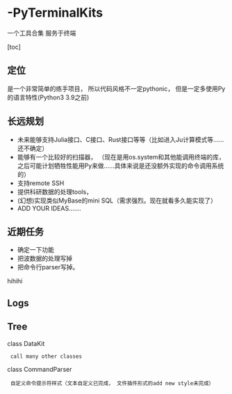 # -PyTerminalKits
一个工具合集
服务于终端

[toc]

## 定位
是一个非常简单的练手项目， 所以代码风格不一定pythonic， 但是一定多使用Py的语言特性(Python3 3.9之前)

## 长远规划

* 未来能够支持Julia接口、C接口、Rust接口等等（比如进入Ju计算模式等……还不确定）
* 能够有一个比较好的扫描器， （现在是用os.system和其他能调用终端的库， 之后可能计划牺牲性能用Py来做……具体来说是还没额外实现的命令调用系统的）
* 支持remote SSH
* 提供科研数据的处理tools， 
* (幻想)实现类似MyBase的mini SQL（需求强烈。现在就看多久能实现了）
* ADD YOUR IDEAS.......
## 近期任务

* 确定一下功能
* 把波数据的处理写掉
* 把命令行parser写掉。

hihihi

## Logs



## Tree

class DataKit

     call many other classes
     
class CommandParser
     
     自定义命令提示符样式（文本自定义已完成， 文件插件形式的add new style未完成）
     


